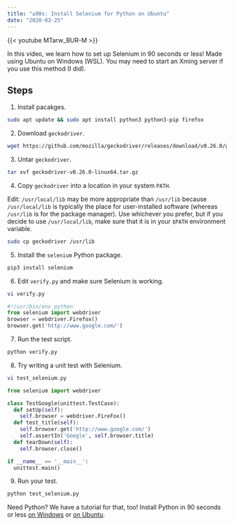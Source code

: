 ```yaml
---
title: "≤90s: Install Selenium for Python on Ubuntu"
date: "2020-03-25"
---
```


{{< youtube MTarw_BUR-M >}}

In this video, we learn how to set up Selenium in 90 seconds or less! Made using Ubuntu on Windows (WSL). You may need to start an Xming server if you use this method (I did).

## Steps

1. Install pacakges.

```bash
sudo apt update && sudo apt install python3 python3-pip firefox
```

2. Download `geckodriver`.

```bash
wget https://github.com/mozilla/geckodriver/releases/download/v0.26.0/geckodriver-v0.26.0-linux64.tar.gz
```

3. Untar `geckodriver`.

```bash
tar xvf geckodriver-v0.26.0-linux64.tar.gz
```

4. Copy `geckodriver` into a location in your system `PATH`.

Edit: `/usr/local/lib` may be more appropriate than `/usr/lib` because `/usr/local/lib` is typically the place for user-installed software (whereas `/usr/lib` is for the package manager). Use whichever you prefer, but if you decide to use `/usr/local/lib`, make sure that it is in your `$PATH` environment variable.

```bash
sudo cp geckodriver /usr/lib
```

5. Install the `selenium` Python package.

```bash
pip3 install selenium
```

6. Edit `verify.py` and make sure Selenium is working.

```bash
vi verify.py
```

```python
#!/usr/bin/env python
from selenium import webdriver
browser = webdriver.Firefox() 
browser.get('http://www.google.com/')
```

7. Run the test script.

```bash
python verify.py
```

8. Try writing a unit test with Selenium.

```bash
vi test_selenium.py
```

```python
from selenium import webdriver

class TestGoogle(unittest.TestCase):
  def setUp(self):
    self.browser = webdriver.FireFox()
  def test_title(self): 
    self.browser.get('http://www.google.com/') 
    self.assertIn('Google', self.browser.title)
  def tearDown(self):
    self.browser.close()

if __name__ == '__main__':
  unittest.main()
```

9. Run your test.

```bash
python test_selenium.py
```

Need Python? We have a tutorial for that, too! Install Python in 90 seconds or less [on Windows](/blog/lte-90s/install-python-windows) or [on Ubuntu](/blog/lte-90s/install-python-ubuntu).